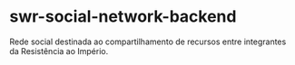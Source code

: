 # swr-social-network-backend
Rede social destinada ao compartilhamento de recursos entre integrantes da Resistência ao Império.
